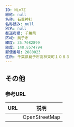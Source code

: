 ```yaml
---
ID: NLv7Z
総称: null
名称: 石尊神社
名称読み: null
別名: null
都道府県: 千葉県
区域: 銚子市
緯度: 35.7082899
経度: 140.8574794
郵便番号: 2880023
住所: 千葉県銚子市高神東町１０８３
---
```


## その他

### 参考URL

| URL | 説明          |
| --- | ------------- |
|     | OpenStreetMap |
